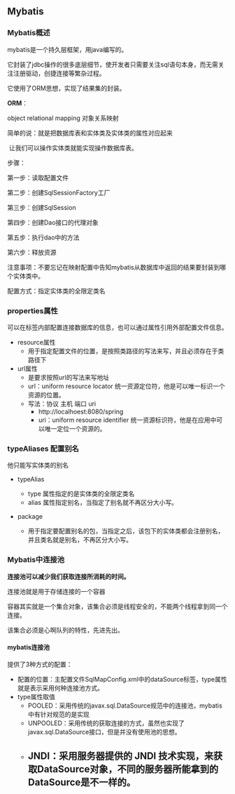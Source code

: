 ## Mybatis

### Mybatis概述

mybatis是一个持久层框架，用java编写的。

它封装了jdbc操作的很多底层细节，使开发者只需要关注sql语句本身，而无需关注注册驱动，创捷连接等繁杂过程。

它使用了ORM思想，实现了结果集的封装。

**ORM**：

object relational mapping 对象关系映射

简单的说：就是把数据库表和实体类及实体类的属性对应起来

​					让我们可以操作实体类就能实现操作数据库表。



步骤：

第一步：读取配置文件

第二步：创建SqlSessionFactory工厂

第三步：创建SqlSession

第四步：创建Dao接口的代理对象

第五步：执行dao中的方法

第六步：释放资源



注意事项：不要忘记在映射配置中告知mybatis从数据库中返回的结果要封装到哪个实体类中。

配置方式：指定实体类的全限定类名



### properties属性

可以在标签内部配置连接数据库的信息，也可以通过属性引用外部配置文件信息。

- resource属性
  - 用于指定配置文件的位置，是按照类路径的写法来写，并且必须存在于类路径下
- url属性
  - 是要求按照url的写法来写地址
  - url：uniform resource locator 统一资源定位符，他是可以唯一标识一个资源的位置。
  - 写法：协议  主机  端口  uri
    - http://localhoest:8080/spring
    - uri：uniform resource identifier 统一资源标识符，他是在应用中可以唯一定位一个资源的。



### typeAliases 配置别名

他只能写实体类的别名

- typeAlias
  - type 属性指定的是实体类的全限定类名
  - alias 属性指定别名，当指定了别名就不再区分大小写。

- package
  - 用于指定要配置别名的包，当指定之后，该包下的实体类都会注册别名，并且类名就是别名，不再区分大小写。





### Mybatis中连接池

**连接池可以减少我们获取连接所消耗的时间。**

连接池就是用于存储连接的一个容器

容器其实就是一个集合对象，该集合必须是线程安全的，不能两个线程拿到同一个连接。

该集合必须是心啊队列的特性，先进先出。



#### mybatis连接池

提供了3种方式的配置：

- 配置的位置：主配置文件SqlMapConfig.xml中的dataSource标签，type属性就是表示采用何种连接池方式。
- type属性取值
  - POOLED：采用传统的javax.sql.DataSource规范中的连接池，mybatis中有针对规范的是实现
  - UNPOOLED：采用传统的获取连接的方式，虽然也实现了javax.sql.DataSource接口，但是并没有使用池的思想。
  - JNDI：采用服务器提供的 JNDI 技术实现，来获取DataSource对象，不同的服务器所能拿到的DataSource是不一样的。
    - 